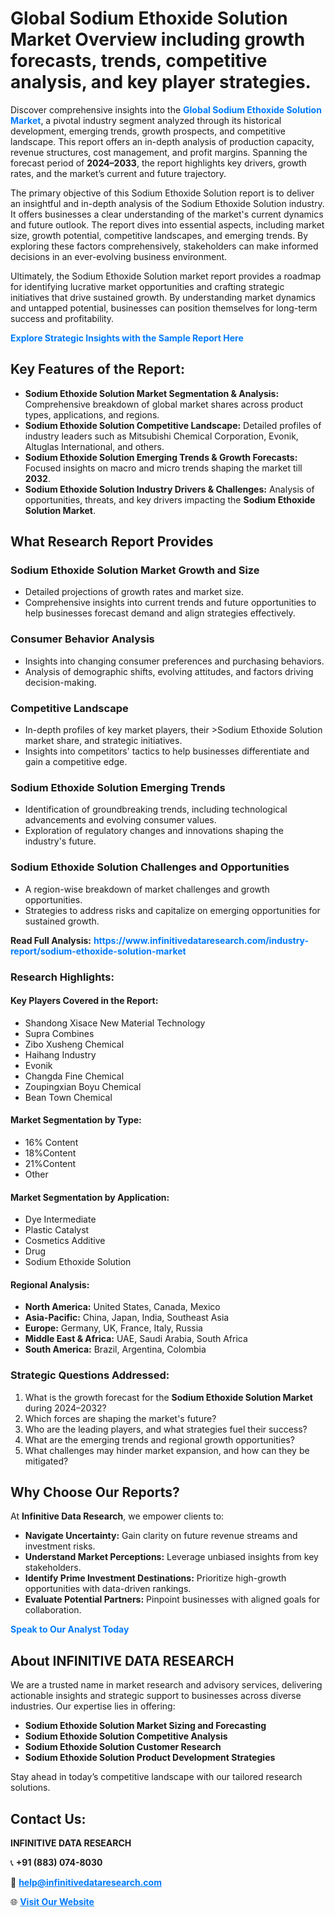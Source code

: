 <h1>Global Sodium Ethoxide Solution Market Overview including growth forecasts, trends, competitive analysis, and key player strategies.</h1>
<p>
Discover comprehensive insights into the 
<a href="https://www.infinitivedataresearch.com/industry-report/sodium-ethoxide-solution-market" rel="dofollow" style="color: #007BFF; text-decoration: none;"><strong>Global Sodium Ethoxide Solution Market</strong></a>, a pivotal industry segment analyzed through its historical development, emerging trends, growth prospects, and competitive landscape. This report offers an in-depth analysis of production capacity, revenue structures, cost management, and profit margins. Spanning the forecast period of <strong>2024–2033</strong>, the report highlights key drivers, growth rates, and the market’s current and future trajectory.
</p>
<p>
The primary objective of this Sodium Ethoxide Solution report is to deliver an insightful and in-depth analysis of the Sodium Ethoxide Solution industry. It offers businesses a clear understanding of the market's current dynamics and future outlook. The report dives into essential aspects, including market size, growth potential, competitive landscapes, and emerging trends. By exploring these factors comprehensively, stakeholders can make informed decisions in an ever-evolving business environment.
</p>
<p>
Ultimately, the Sodium Ethoxide Solution market report provides a roadmap for identifying lucrative market opportunities and crafting strategic initiatives that drive sustained growth. By understanding market dynamics and untapped potential, businesses can position themselves for long-term success and profitability.
</p>
<p>
<a href="https://www.infinitivedataresearch.com/request-sample/reportId=110748" style="color: #007BFF; text-decoration: none;"><strong>Explore Strategic Insights with the Sample Report Here</strong></a>
</p>

<h2>Key Features of the Report:</h2>
<ul>
<li><strong>Sodium Ethoxide Solution Market Segmentation & Analysis:</strong> Comprehensive breakdown of global market shares across product types, applications, and regions.</li>
<li><strong>Sodium Ethoxide Solution Competitive Landscape:</strong> Detailed profiles of industry leaders such as Mitsubishi Chemical Corporation, Evonik, Altuglas International, and others.</li>
<li><strong>Sodium Ethoxide Solution Emerging Trends & Growth Forecasts:</strong> Focused insights on macro and micro trends shaping the market till <strong>2032</strong>.</li>
<li><strong>Sodium Ethoxide Solution Industry Drivers & Challenges:</strong> Analysis of opportunities, threats, and key drivers impacting the <strong>Sodium Ethoxide Solution Market</strong>.</li>
</ul>

<h2>What Research Report Provides</h2>
<h3>Sodium Ethoxide Solution Market Growth and Size</h3>
<ul>
<li>Detailed projections of growth rates and market size.</li>
<li>Comprehensive insights into current trends and future opportunities to help businesses forecast demand and align strategies effectively.</li>
</ul>

<h3>Consumer Behavior Analysis</h3>
<ul>
<li>Insights into changing consumer preferences and purchasing behaviors.</li>
<li>Analysis of demographic shifts, evolving attitudes, and factors driving decision-making.</li>
</ul>

<h3>Competitive Landscape</h3>
<ul>
<li>In-depth profiles of key market players, their >Sodium Ethoxide Solution market share, and strategic initiatives.</li>
<li>Insights into competitors' tactics to help businesses differentiate and gain a competitive edge.</li>
</ul>

<h3>Sodium Ethoxide Solution Emerging Trends</h3>
<ul>
<li>Identification of groundbreaking trends, including technological advancements and evolving consumer values.</li>
<li>Exploration of regulatory changes and innovations shaping the industry's future.</li>
</ul>

<h3>Sodium Ethoxide Solution Challenges and Opportunities</h3>
<ul>
<li>A region-wise breakdown of market challenges and growth opportunities.</li>
<li>Strategies to address risks and capitalize on emerging opportunities for sustained growth.</li>
</ul>
<p><strong>Read Full Analysis:</strong> <a href="https://www.infinitivedataresearch.com/industry-report/sodium-ethoxide-solution-market" rel="dofollow" style="color: #007BFF; text-decoration: none;"><strong>https://www.infinitivedataresearch.com/industry-report/sodium-ethoxide-solution-market</strong></a></p>
<h3>Research Highlights:</h3>
<h4>Key Players Covered in the Report:</h4>
<ul><li>Shandong Xisace New Material Technology</li><li>Supra Combines</li><li>Zibo Xusheng Chemical</li><li>Haihang Industry</li><li>Evonik</li><li>Changda Fine Chemical</li><li>Zoupingxian Boyu Chemical</li><li>Bean Town Chemical</li></ul>
<h4>Market Segmentation by Type:</h4>
<ul><li>16% Content</li><li>18%Content</li><li>21%Content</li><li>Other</li></ul>
<h4>Market Segmentation by Application:</h4>
<ul><li>Dye Intermediate</li><li>Plastic Catalyst</li><li>Cosmetics Additive</li><li>Drug</li><li>Sodium Ethoxide Solution</li></ul>

<h4>Regional Analysis:</h4>
<ul>
<li><strong>North America:</strong> United States, Canada, Mexico</li>
<li><strong>Asia-Pacific:</strong> China, Japan, India, Southeast Asia</li>
<li><strong>Europe:</strong> Germany, UK, France, Italy, Russia</li>
<li><strong>Middle East & Africa:</strong> UAE, Saudi Arabia, South Africa</li>
<li><strong>South America:</strong> Brazil, Argentina, Colombia</li>
</ul>

<h3>Strategic Questions Addressed:</h3>
<ol>
<li>What is the growth forecast for the <strong>Sodium Ethoxide Solution Market</strong> during 2024–2032?</li>
<li>Which forces are shaping the market's future?</li>
<li>Who are the leading players, and what strategies fuel their success?</li>
<li>What are the emerging trends and regional growth opportunities?</li>
<li>What challenges may hinder market expansion, and how can they be mitigated?</li>
</ol>

<h2>Why Choose Our Reports?</h2>
<p>At <strong>Infinitive Data Research</strong>, we empower clients to:</p>
<ul>
<li><strong>Navigate Uncertainty:</strong> Gain clarity on future revenue streams and investment risks.</li>
<li><strong>Understand Market Perceptions:</strong> Leverage unbiased insights from key stakeholders.</li>
<li><strong>Identify Prime Investment Destinations:</strong> Prioritize high-growth opportunities with data-driven rankings.</li>
<li><strong>Evaluate Potential Partners:</strong> Pinpoint businesses with aligned goals for collaboration.</li>
</ul>
<p><a href="https://www.infinitivedataresearch.com/industry-report/sodium-ethoxide-solution-market" rel="dofollow" style="color: #007BFF; text-decoration: none;"><strong>Speak to Our Analyst Today</strong></a></p>

<h2>About INFINITIVE DATA RESEARCH</h2>
<p>We are a trusted name in market research and advisory services, delivering actionable insights and strategic support to businesses across diverse industries. Our expertise lies in offering:</p>
<ul>
<li><strong>Sodium Ethoxide Solution Market Sizing and Forecasting</strong></li>
<li><strong>Sodium Ethoxide Solution Competitive Analysis</strong></li>
<li><strong>Sodium Ethoxide Solution Customer Research</strong></li>
<li><strong>Sodium Ethoxide Solution Product Development Strategies</strong></li>
</ul>
<p>Stay ahead in today’s competitive landscape with our tailored research solutions.</p>

<h2>Contact Us:</h2>
<p><strong>INFINITIVE DATA RESEARCH</strong></p>
<p>📞 <strong>+91 (883) 074-8030</strong></p>
<p>📧 <strong><a href="mailto:help@infinitivedataresearch.com" style="color: #007BFF;">help@infinitivedataresearch.com</a></strong></p>
<p>🌐 <strong><a href="https://www.infinitivedataresearch.com" rel="dofollow" style="color: #007BFF;">Visit Our Website</a></strong></p>